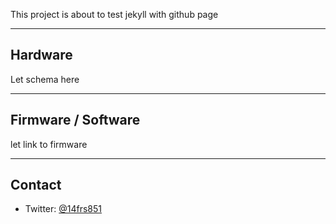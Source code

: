This project is about to test jekyll with github page   
_______________________________________________________________________________
## Hardware
Let schema here    
_______________________________________________________________________________
## Firmware / Software

let link to firmware   
_______________________________________________________________________________
## Contact

- Twitter: [@14frs851](https://twitter.com/14frs851)
